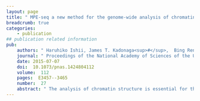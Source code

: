 ```yaml
---
layout: page
title: " MPE-seq a new method for the genome-wide analysis of chromatin structure."
breadcrumb: true
categories:
    - publication
## publication related information
pub:
    authors: " Haruhiko Ishii, James T. Kadonaga<sup>#</sup>,  Bing Ren<sup>#</sup>"
    journal: " Proceedings of the National Academy of Sciences of the United States of America"
    date: 2015-07-07
    doi:  10.1073/pnas.1424804112
    volume:  112
    pages:  E3457--3465
    number:  27
    abstract: " The analysis of chromatin structure is essential for the understanding of transcriptional regulation in eukaryotes. Here we describe methidiumpropyl-EDTA sequencing (MPE-seq), a method for the genome-wide characterization of chromatin  that involves the digestion of nuclei withMPE-Fe(II) followed by massively parallel sequencing. Like micrococcal nuclease (MNase), MPE-Fe(II) preferentially cleaves the linker DNA between nucleosomes. However, there are differences in the cleavage of nuclear chromatin by MPE-Fe(II) relative to MNase. Most notably, immediately upstream of the transcription start site of active promoters, we frequently observed nucleosome-sized (141-190 bp) and subnucleosome-sized (such as 101-140 bp) peaks of digested chromatin fragments with MPE-seq but not with MNase-seq. These peaks also correlate with the presence of core histones and could thus be due, at least in part, to noncanonical chromatin structures such as labile nucleosome-like particles that have been observed in other contexts. The subnucleosome-sized MPE-seq peaks exhibit a particularly distinct association with active promoters. In addition, unlike MNase, MPE-Fe(II) cleaves nuclear DNA  with little sequence bias. In this regard, we found that DNA sequences at RNA splice sites are hypersensitive to digestion by MNase but not by MPE-Fe(II). This phenomenon may have affected the analysis of nucleosome occupancy over exons. These findings collectively indicate that MPE-seq provides a unique and straightforward means for the genome-wide analysis of chromatin structure with minimal DNA sequence bias. In particular, the combined use of MPE-seq and MNase-seq enables the identification of noncanonical chromatin structures that are likely to be important for the regulation of gene expression.,"
---
```


